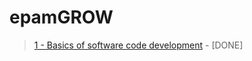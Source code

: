 # epamGROW
> [1 - Basics of software code development](https://github.com/mrPropper911/epamGROW/tree/main/1-basics-of-software-code-development) - [DONE]
